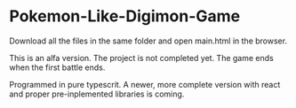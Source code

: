 # Pokemon-Like-Digimon-Game

Download all the files in the same folder and open main.html in the browser.

This is an alfa version. The project is not completed yet. The game ends when the first battle ends. 

Programmed in pure typescrit. A newer, more complete version with react and proper pre-inplemented libraries is coming. 
